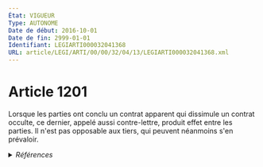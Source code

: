 ```yaml
---
État: VIGUEUR
Type: AUTONOME
Date de début: 2016-10-01
Date de fin: 2999-01-01
Identifiant: LEGIARTI000032041368
URL: article/LEGI/ARTI/00/00/32/04/13/LEGIARTI000032041368.xml
---
```


<h1>Article 1201</h1>

Lorsque les parties ont conclu un contrat apparent qui dissimule un contrat
occulte, ce dernier, appelé aussi contre-lettre, produit effet entre les
parties. Il n'est pas opposable aux tiers, qui peuvent néanmoins s'en prévaloir.


<details>
  <summary><em>Références</em></summary>

  <h2>Articles faisant référence à l'article</h2>
  
  <ul>
    <li>
      <a href="https://legal.tricoteuses.fr//redirection/LEGIARTI000032006591?vers=git&vers=legifrance">Ordonnance n° 2016-131 du 10 février 2016 portant réforme du droit des contrats, du régime général et de la preuve des obligations - article 2 ENTIEREMENT_MODIF</a> MODIFIE source
    </li>
  </ul>
  
  <h2>Références faites par l'article</h2>
  
  <ul>
    <li>
      CODIFICATION source Loi 1804-02-07
    </li>
    <li>
      2016-02-10 MODIFIE cible <a href="https://legal.tricoteuses.fr//redirection/LEGIARTI000032006591?vers=git&vers=legifrance">Ordonnance n° 2016-131 du 10 février 2016 portant réforme du droit des contrats, du régime général et de la preuve des obligations - article 2 ENTIEREMENT_MODIF</a>
    </li>
    <li>
      2999-01-01 CONCORDANCE source <a href="https://legal.tricoteuses.fr//redirection/LEGIARTI000006437929?vers=git&vers=legifrance">Code civil - article 1321 AUTONOME MODIFIE, en vigueur du 2000-03-14 au 2016-10-01</a>
    </li>
  </ul>
</details>
